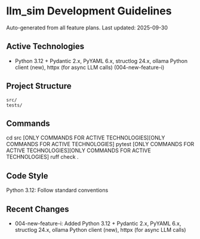 # llm_sim Development Guidelines

Auto-generated from all feature plans. Last updated: 2025-09-30

## Active Technologies
- Python 3.12 + Pydantic 2.x, PyYAML 6.x, structlog 24.x, ollama Python client (new), httpx (for async LLM calls) (004-new-feature-i)

## Project Structure
```
src/
tests/
```

## Commands
cd src [ONLY COMMANDS FOR ACTIVE TECHNOLOGIES][ONLY COMMANDS FOR ACTIVE TECHNOLOGIES] pytest [ONLY COMMANDS FOR ACTIVE TECHNOLOGIES][ONLY COMMANDS FOR ACTIVE TECHNOLOGIES] ruff check .

## Code Style
Python 3.12: Follow standard conventions

## Recent Changes
- 004-new-feature-i: Added Python 3.12 + Pydantic 2.x, PyYAML 6.x, structlog 24.x, ollama Python client (new), httpx (for async LLM calls)

<!-- MANUAL ADDITIONS START -->
<!-- MANUAL ADDITIONS END -->